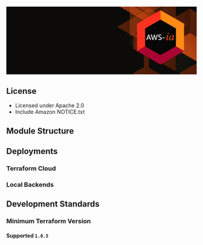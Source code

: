 ![AWS-ia banner](/assets/ghbg.png)

## License
- Licensed under Apache 2.0
- Include Amazon NOTICE.txt
## Module Structure

## Deployments
### Terraform Cloud

### Local Backends

## Development Standards

### Minimum Terraform Version 
#### Supported `1.0.5`
